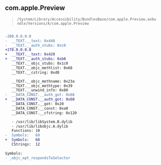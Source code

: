## com.apple.Preview

> `/System/Library/Accessibility/BundlesBase/com.apple.Preview.axbundle/Versions/A/com.apple.Preview`

```diff

-280.0.0.0.0
-  __TEXT.__text: 0x440
-  __TEXT.__auth_stubs: 0xc0
+278.0.0.0.0
+  __TEXT.__text: 0x420
+  __TEXT.__auth_stubs: 0xb0
   __TEXT.__objc_stubs: 0x1c0
   __TEXT.__objc_methlist: 0x68
   __TEXT.__cstring: 0xd0

   __TEXT.__objc_methname: 0x23a
   __TEXT.__objc_methtype: 0x39
   __TEXT.__unwind_info: 0x80
-  __DATA_CONST.__auth_got: 0x68
+  __DATA_CONST.__auth_got: 0x60
   __DATA_CONST.__got: 0x20
   __DATA_CONST.__const: 0xa0
   __DATA_CONST.__cfstring: 0x120

   - /usr/lib/libSystem.B.dylib
   - /usr/lib/libobjc.A.dylib
   Functions: 10
-  Symbols:   69
+  Symbols:   68
   CStrings:  12
 
Symbols:
- _objc_opt_respondsToSelector

```
